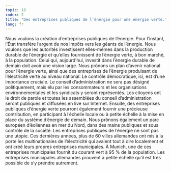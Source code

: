 ```yaml
---
topic: 18
index: 2
title: "Des entreprises publiques de l’énergie pour une énergie verte."
lang: fr
---
```

Nous voulons la création d’entreprises publiques de l’énergie. Pour l’instant,
l’État transfère l’argent de nos impôts vers les géants de l’énergie. Nous
voulons que les autorités investissent elles-mêmes dans la production durable
de l’énergie et qu’elles fournissent de l’énergie verte, à bon marché, à la
population.
Celui qui, aujourd’hui, investit dans l’énergie durable de demain doit avoir
une vision large. Nous prônons un plan d’avenir national pour l’énergie verte,
ainsi que des entreprises de l’énergie produisant de l’électricité verte au
niveau national. Le contrôle démocratique, ici, est d’une importance cruciale.
Le conseil d’administration ne sera pas désigné politiquement, mais élu par
les consommateurs et les organisations environnementales et les syndicats y
seront représentés. Les citoyens ont le droit de parole et toutes les
assemblées du conseil d’administration seront publiques et diffusées en live
sur Internet.
Ensuite, des entreprises publiques d’énergie verte pourront également fournir
une précieuse contribution, en participant à l’échelle locale ou à petite
échelle à la mise en place du système d’énergie de demain. Nous prônons
également un parc européen d’éoliennes en mer du Nord, dans des mains
publiques et sous contrôle de la société.
Les entreprises publiques de l’énergie ne sont pas une utopie. Ces dernières
années, plus de 60 villes allemandes ont mis à la porte les multinationales de
l’électricité qui avaient tout à dire localement et ont créé leurs propres
entreprises municipales. À Munich, une de ces entreprises municipales fournit
du courant vert à 95 % de la population. Les entreprises municipales
allemandes prouvent à petite échelle qu’il est très possible de s’y prendre
autrement.
